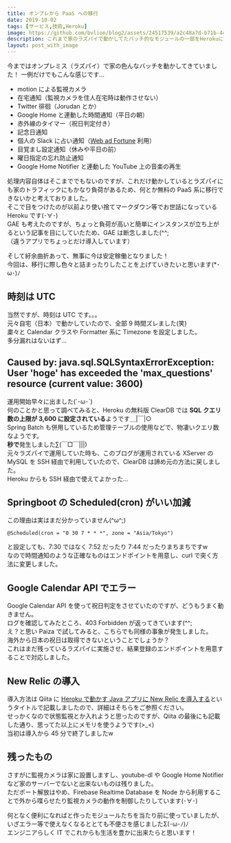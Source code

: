 ```yaml
---
title: オンプレから PaaS への移行
date: 2019-10-02
tags: [サービス,技術,Heroku]
image: https://github.com/bvlion/blog2/assets/24517539/a2c48a7d-b71b-44ec-8662-808a23e81dd9
description: これまで家のラズパイで動かしてたバッチ的なモジュールの一部をHerokuに移行しました。↵その時のことを書きたいと思います！
layout: post_with_image
---
```


今まではオンプレミス（ラズパイ）で家の色んなバッチを動かしてきていました！
一例だけでもこんな感じです…

- motion による監視カメラ
- 在宅通知（監視カメラを住人在宅時は動作させない）
- Twitter 徘徊（Jorudan とか）
- Google Home と連動した時間通知（平日の朝）
- 赤外線のタイマー（祝日判定付き）
- 記念日通知
- 個人の Slack に占い通知（[Web ad Fortune](http://jugemkey.jp/api/waf/api_free.php) 利用）
- 目覚まし設定通知（休みや平日の前）
- 曜日指定の忘れ防止通知
- Google Home Notifier と連動した YouTube 上の音楽の再生

処理内容自体はそこまででもないのですが、これだけ動かしているとラズパイにも家のトラフィックにもかなり負荷があるため、何とか無料の PaaS 系に移行できないかと考えておりました。  
そこで目をつけたのが以前より使い捨てマークダウン等でお世話になっている Heroku です(･∀･)  
GAE も考えたのですが、ちょっと負荷が高いと簡単にインスタンスが立ち上がるという記事を目にしていたため、GAE は断念しました(^^;  
（違うアプリでちょっとだけ導入しています）

そして紆余曲折あって、無事に今は安定稼働となりました！  
今回は、移行に際し色々と詰まったりしたことを上げていきたいと思います(*･ω･)ﾉ

## 時刻は UTC

当然ですが、時刻は UTC です。。。  
元々自宅（日本）で動かしていたので、全部 9 時間ズレました(笑)  
粛々と Calendar クラスや Formatter 系に Timezone を設定しました。  
多分漏れはないはず…

## Caused by: java.sql.SQLSyntaxErrorException: User 'hoge' has exceeded the 'max_questions' resource (current value: 3600)

運用開始早々に出ました(´･ω･`)  
何のことかと思って調べてみると、Heroku の無料版 ClearDB では **SQL クエリ数の上限が 3,600 に設定されている**ようです＿|￣|○  
Spring Batch も併用しているため管理テーブルの使用などで、物凄いクエリ数なようです。  
**秒で**発生しました∑(￣□￣|||)  
元々ラズパイで運用していた時も、このブログが運用されている XServer の MySQL を SSH 経由で利用していたので、ClearDB は諦め元の方法に戻しました。  
Heroku からも SSH 経由で使えてよかった…

## Springboot の Scheduled(cron) がいい加減

この理由は実はまだ分かっていません(^ω^;)

```
@Scheduled(cron = "0 30 7 * * *", zone = "Asia/Tokyo")
```

と設定しても、7:30 ではなく 7:52 だったり 7:44 だったりまちまちですw  
なので時間通知のような正確なものはエンドポイントを用意し、curl で突く方法に変更しました。

## Google Calendar API でエラー

Google Calendar API を使って祝日判定をさせていたのですが、どうもうまく動きません。  
ログを確認してみたところ、403 Forbidden が返ってきています(^^;  
え？と思い Paiza で試してみると、こちらでも同様の事象が発生しました。  
海外から日本の祝日は取得できないということでしょうか？  
これはまだ残っているラズパイに実施させ、結果登録のエンドポイントを用意することで対応しました。

## New Relic の導入

導入方法は Qiita に [Heroku で動かす Java アプリに New Relic を導入する](https://qiita.com/bvlion/items/9c069074bd6e84473a2e)というタイトルで記載しましたので、詳細はそちらをご参照ください。  
せっかくなので状態監視とか入れようと思ったのですが、Qiita の最後にも記載した通り、思ってた以上にメモリを使うようです(>_<)  
当初は導入から 45 分で終了しましたw

## 残ったもの

さすがに監視カメラは家に設置しますし、youtube-dl や Google Home Notifier など家のサーバーでないと出来ないものは残りました。  
ただポート解放はやめ、Firebase Realtime Database を Node から利用することで外から喋らせたり監視カメラの動作を制御したりしています(･∀･)

何となく便利になればと作ったモジュールたちを当たり前に使っていましたが、いざエラー等で使えなくなるととても不便さを感じましたΣ(･ω･ﾉ)ﾉ  
エンジニアらしく IT でこれからも生活を豊かに出来たらと思います！